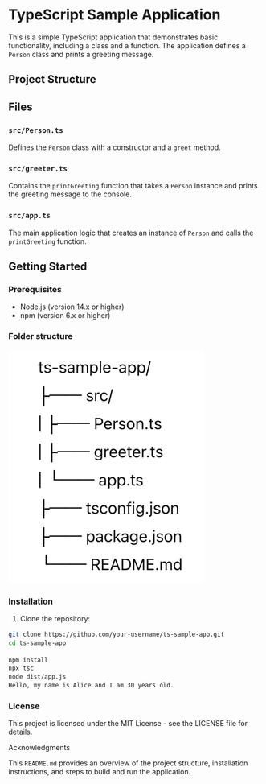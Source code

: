 # TypeScript Sample Application

This is a simple TypeScript application that demonstrates basic functionality, including a class and a function. The application defines a `Person` class and prints a greeting message.

## Project Structure


## Files

### `src/Person.ts`

Defines the `Person` class with a constructor and a `greet` method.

### `src/greeter.ts`

Contains the `printGreeting` function that takes a `Person` instance and prints the greeting message to the console.

### `src/app.ts`

The main application logic that creates an instance of `Person` and calls the `printGreeting` function.

## Getting Started

### Prerequisites

- Node.js (version 14.x or higher)
- npm (version 6.x or higher)

### Folder structure

![img.png](img.png)

### Installation

1. Clone the repository:

```sh
git clone https://github.com/your-username/ts-sample-app.git
cd ts-sample-app

npm install
npx tsc
node dist/app.js
Hello, my name is Alice and I am 30 years old.
```

### License
This project is licensed under the MIT License - see the LICENSE file for details.

Acknowledgments

This `README.md` provides an overview of the project structure, installation instructions, and steps to build and run the application.
